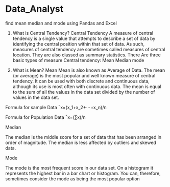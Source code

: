 # Data_Analyst
find mean median and mode using Pandas and Excel


1. What is Central Tendency?
Central Tendency
A measure of central tendency is a single value that attempts to describe a set of data by identifying the central position within that set of data. As such, measures of central tendency are sometimes called measures of central location. They are also classed as summary statistics.
There Are three basic types of measure Central tendency:
	Mean
	Median
	mode

2.   What is Mean?
Mean
Mean is also known as Average of Data. The mean (or average) is the most popular and well known measure of central tendency. It can be used with both discrete and continuous data, although its use is most often with continuous data.
The mean is equal to the sum of all the values in the data set divided by the number of values in the data set. 

Formula for sample Data
		¯x=(x_1+x_2+⋯+x_n)/n
 
Formula for Population Data
		¯x=(∑x)/n


Median

The median is the middle score for a set of data that has been arranged in order of magnitude. The median is less affected by outliers and skewed data.

Mode

The mode is the most frequent score in our data set. On a histogram it represents the highest bar in a bar chart or histogram. You can, therefore, sometimes consider the mode as being the most popular option
